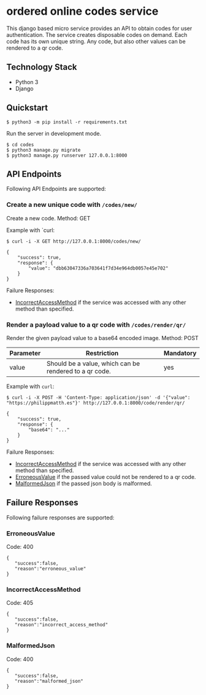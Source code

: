 # ordered online codes service

This django based micro service provides an API to obtain codes for user authentication.
The service creates disposable codes on demand. Each code has its own unique string.
Any code, but also other values can be rendered to a qr code.

## Technology Stack

- Python 3
- Django

## Quickstart

```
$ python3 -m pip install -r requirements.txt
```

Run the server in development mode.
```
$ cd codes
$ python3 manage.py migrate
$ python3 manage.py runserver 127.0.0.1:8000
```

## API Endpoints

Following API Endpoints are supported:

### Create a new unique code with `/codes/new/`
Create a new code.
Method: GET

Example with `curl:
```
$ curl -i -X GET http://127.0.0.1:8000/codes/new/

{
    "success": true,
    "response": {
        "value": "dbb63047336a703641f7d34e964db0057e45e702"
    }
}
```

Failure Responses:
- [IncorrectAccessMethod](#IncorrectAccessMethod) if the service was accessed with any other method than specified.


### Render a payload value to a qr code with `/codes/render/qr/`
Render the given payload value to a base64 encoded image.
Method: POST

|Parameter|Restriction|Mandatory|
|-|-|-|
|value|Should be a value, which can be rendered to a qr code.|yes|

Example with `curl`:
```
$ curl -i -X POST -H 'Content-Type: application/json' -d '{"value": "https://philippmatth.es"}' http://127.0.0.1:8000/code/render/qr/

{
    "success": true,
    "response": {
        "base64": "..."
    }
}
```

Failure Responses:
- [IncorrectAccessMethod](#IncorrectAccessMethod) if the service was accessed with any other method than specified.
- [ErroneousValue](#ErroneousValue) if the passed value could not be rendered to a qr code.
- [MalformedJson](#MalformedJson) if the passed json body is malformed.

## Failure Responses

Following failure responses are supported:

### ErroneousValue

Code: 400

```
{ 
   "success":false,
   "reason":"erroneous_value"
}
```

### IncorrectAccessMethod

Code: 405

```
{ 
   "success":false,
   "reason":"incorrect_access_method"
}
```

### MalformedJson

Code: 400

```
{ 
   "success":false,
   "reason":"malformed_json"
}
```
